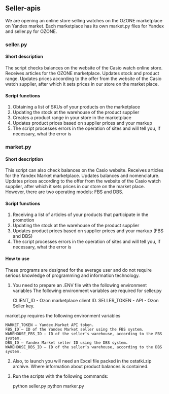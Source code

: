 ## Seller-apis
We are opening an online store selling watches on the OZONE marketplace on Yandex market.
Each marketplace has its own market.py files for Yandex and seller.py for OZONE.

### seller.py
#### Short description
The script checks balances on the website of the Casio watch online store. Receives articles for the OZONE marketplace. Updates stock and product range. Updates prices according to the offer from the website of the Casio watch supplier, after which it sets prices in our store on the market place.
#### Script functions
1. Obtaining a list of SKUs of your products on the marketplace
2. Updating the stock at the warehouse of the product supplier
3. Creates a product range in your store in the marketplace
4. Updates product prices based on supplier prices and your markup
5. The script processes errors in the operation of sites and will tell you, if necessary, what the error is

### market.py
#### Short description
This script can also check balances on the Casio website. Receives articles for the Yandex Market marketplace. Updates balances and nomenclature. Updates prices according to the offer from the website of the Casio watch supplier, after which it sets prices in our store on the market place. However, there are two operating models: FBS and DBS.
#### Script functions
1. Receiving a list of articles of your products that participate in the promotion
2. Updating the stock at the warehouse of the product supplier
3. Updates product prices based on supplier prices and your markup (FBS and DBS)
4. The script processes errors in the operation of sites and will tell you, if necessary, what the error is

#### How to use
These programs are designed for the average user and do not require serious knowledge of programming and information technology.

1. You need to prepare an .ENV file with the following environment variables
The following environment variables are required for seller.py

    CLIENT_ID - Ozon marketplace client ID.
    SELLER_TOKEN - API - Ozon Seller key.

market.py requires the following environment variables
    
    MARKET_TOKEN — Yandex.Market API token.
    FBS_ID — ID of the Yandex Market seller using the FBS system.
    WAREHOUSE_FBS_ID — ID of the seller’s warehouse, according to the FBS system.
    DBS_ID — Yandex Market seller ID using the DBS system.
    WAREHOUSE_DBS_ID — ID of the seller’s warehouse, according to the DBS system.

2. Also, to launch you will need an Excel file packed in the ostatki.zip archive. Where information about product balances is contained.
3. Run the scripts with the following commands:

    python seller.py
    python marker.py